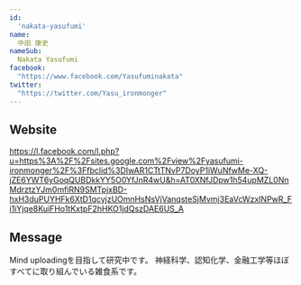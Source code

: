 ```yaml
---
id:
  'nakata-yasufumi'
name:
  中田 康史
nameSub:
  Nakata Yasufumi
facebook:
  "https://www.facebook.com/Yasufuminakata"
twitter:
  "https://twitter.com/Yasu_ironmonger"
---
```



## Website
https://l.facebook.com/l.php?u=https%3A%2F%2Fsites.google.com%2Fview%2Fyasufumi-ironmonger%2F%3Ffbclid%3DIwAR1CTtTNvP7DoyP1iWuNfwMe-XQ-jZE6YWT6yGoqQUBDkkYY5O0YfJnR4wU&h=AT0XNfJDpw1h54upMZL0NnMdrztzYJm0mfiRN9SMTpjxBD-hxH3duPUYHFk6XtD1qcyjzUOmnHsNsVjVanqsteSjMvmj3EaVcWzxINPwR_Fi1iYjqe8KuiFHo1tKxtpF2hHKO1jdQszDAE6US_A

## Message
Mind uploadingを目指して研究中です。
神経科学、認知化学、金融工学等ほぼすべてに取り組んでいる雑食系です。
